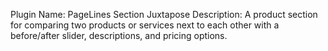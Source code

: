 Plugin Name:  PageLines Section Juxtapose
  Description:  A product section for comparing two products or services next to each other with a before/after slider, descriptions, and pricing options.
